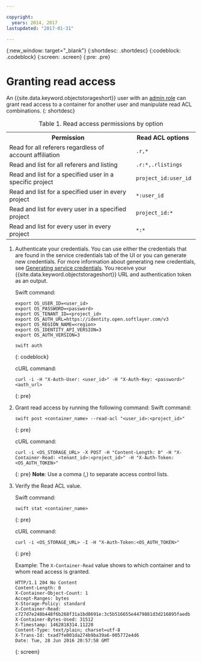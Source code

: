 ```yaml
---

copyright:
  years: 2014, 2017
lastupdated: "2017-01-31"

---
```

{:new_window: target="_blank"}
{:shortdesc: .shortdesc}
{:codeblock: .codeblock}
{:screen: .screen}
{:pre: .pre}


# Granting read access

An {{site.data.keyword.objectstorageshort}} user with an [admin role](/docs/services/ObjectStorage/os_access_types.html) can grant read access to a container for another user and manipulate read ACL combinations.
{: shortdesc}

<table>
<caption> Table 1. Read access permissions by option </caption>
  <tr>
    <th> Permission </th>
    <th> Read ACL options </th>
  </tr>
  <tr>
    <td> Read for all referers regardless of account affiliation </td>
    <td> <code> .r,&#42;  </code> </td>
  </tr>
  <tr>
    <td> Read and list for all referers and listing </td>
    <td> <code> .r:&#42;,.rlistings </code> </td>
  </tr>
  <tr>
    <td> Read and list for a specified user in a specific project </td>
    <td> <code> project_id:user_id </code> </td>
  </tr>
  <tr>
    <td> Read and list for a specified user in every project </td>
    <td> <code> &#42;:user_id </code> </td>
  </tr>
  <tr>
    <td> Read and list for every user in a specified project </td>
    <td> <code> project_id:&#42; </code> </td>
  </tr>
  <tr>
    <td> Read and list for every user in every project  </td>
    <td> <code> &#42;:&#42; </code> </td>
  </tr>
</table>



1. Authenticate your credentials. You can use either the credentials that are found in the service credentials tab of the UI or you can generate new credentials. For more information about generating new credentials, see [Generating service credentials](/docs/services/ObjectStorage/os_credentials.html). You receive your {{site.data.keyword.objectstorageshort}} URL and authentication token as an output.

    Swift command:

    ```
    export OS_USER_ID=<user_id>
    export OS_PASSWORD=<password>
    export OS_TENANT_ID=<project_id>
    export OS_AUTH_URL=https://identity.open.softlayer.com/v3
    export OS_REGION_NAME=<region>
    export OS_IDENTITY_API_VERSION=3
    export OS_AUTH_VERSION=3

    swift auth
    ```
    {: codeblock}

    cURL command:

    ```
    curl -i -H "X-Auth-User: <user_id>" -H "X-Auth-Key: <password>" <auth_url>
    ```
    {: pre}

2. Grant read access by running the following command:
    Swift command:

    ```
    swift post <container_name> --read-acl "<user_id>:<project_id>"
    ```
    {: pre}

    cURL command:

    ```
    curl -i <OS_STORAGE_URL> -X POST -H "Content-Length: 0" -H "X-Container-Read: <tenant_id>:<project_id>" -H "X-Auth-Token: <OS_AUTH_TOKEN>"
    ```
    {: pre}
    **Note**: Use a comma (,) to separate access control lists.


3. Verify the Read ACL value.

    Swift command:

    ```
    swift stat <container_name>
    ```
    {: pre}

    cURL command:

    ```
    curl -i <OS_STORAGE_URL> -I -H "X-Auth-Token:<OS_AUTH_TOKEN>"
    ```
    {: pre}

    Example: The `X-Container-Read` value shows to which container and to whom read access is granted.

    ```
    HTTP/1.1 204 No Content
    Content-Length: 0
    X-Container-Object-Count: 1
    Accept-Ranges: bytes
    X-Storage-Policy: standard
    X-Container-Read: c727d7e248b448f6b268f31a1bd8691e:3c5b516655e4479881d3d216895faedb
    X-Container-Bytes-Used: 31512
    X-Timestamp: 1462818314.11220
    Content-Type: text/plain; charset=utf-8
    X-Trans-Id: txad7fe001da274b9ba39a6-005772e4d6
    Date: Tue, 28 Jun 2016 20:57:58 GMT
    ```
    {: screen}
